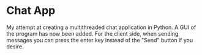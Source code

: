 # Chat App
My attempt at creating a multithreaded chat application in Python. 
A GUI of the program has now been added. 
For the client side, when sending messages you can press the enter key instead of the "Send" button if you desire.
